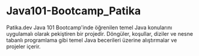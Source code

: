 # Java101-Bootcamp_Patika
Patika.dev Java 101 Bootcamp'inde öğrenilen temel Java konularını uygulamalı olarak pekiştiren bir projedir. Döngüler, koşullar, diziler ve nesne tabanlı programlama gibi temel Java becerileri üzerine alıştırmalar ve projeler içerir.
